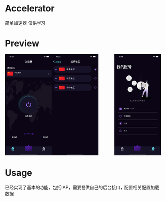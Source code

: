 # Accelerator
简单加速器 仅供学习

# Preview

<img align="left" src="https://github.com/imWalsh/Accelerator/blob/main/Resources/1.png" width='30%'>
<img align="center" src="https://github.com/imWalsh/Accelerator/blob/main/Resources/2.png" width='30%'>
<img align="right" src="https://github.com/imWalsh/Accelerator/blob/main/Resources/3.png" width='30%'>


# Usage

已经实现了基本的功能，包括IAP，需要提供自己的后台接口，配置相关配置加载数据
